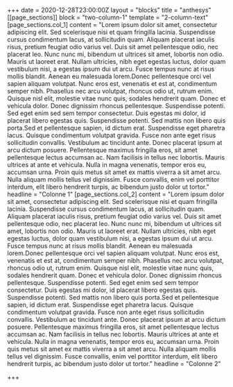 +++
date = 2020-12-28T23:00:00Z
layout = "blocks"
title = "anthesys"
[[page_sections]]
block = "two-column-1"
template = "2-column-text"
[page_sections.col_1]
content = "Lorem ipsum dolor sit amet, consectetur adipiscing elit. Sed scelerisque nisi et quam fringilla lacinia. Suspendisse cursus condimentum lacus, at sollicitudin quam. Aliquam placerat iaculis risus, pretium feugiat odio varius vel. Duis sit amet pellentesque odio, nec placerat leo. Nunc nunc mi, bibendum ut ultrices sit amet, lobortis non odio. Mauris ut laoreet erat. Nullam ultricies, nibh eget egestas luctus, dolor quam vestibulum nisi, a egestas ipsum dui ut arcu. Fusce tempus nunc at risus mollis blandit. Aenean eu malesuada lorem.Donec pellentesque orci vel sapien aliquam volutpat. Nunc eros est, venenatis et est at, condimentum semper nibh. Phasellus nec arcu volutpat, rhoncus odio ut, rutrum enim. Quisque nisl elit, molestie vitae nunc quis, sodales hendrerit quam. Donec et vehicula dolor. Donec dignissim rhoncus pellentesque. Suspendisse potenti. Sed eget enim sed sem tempor consectetur. Duis egestas mi dolor, id placerat libero egestas quis. Suspendisse potenti. Sed mattis non libero quis porta.Sed et pellentesque sapien, id dictum erat. Suspendisse eget pharetra lacus. Quisque condimentum volutpat gravida. Fusce non ante eget risus sollicitudin convallis. Vestibulum ac tincidunt ante. Donec placerat ipsum at arcu dictum posuere. Pellentesque maximus fringilla eros, sit amet pellentesque lectus accumsan ac. Nam facilisis in tellus nec lobortis. Mauris ultrices at ante et vehicula. Nulla in magna venenatis, tempor eros eu, accumsan urna. Proin quis metus sit amet ex mattis viverra a sit amet arcu. Nulla aliquam mollis tellus vel dignissim. Fusce convallis, enim vel porttitor interdum, elit libero hendrerit turpis, ac bibendum justo dolor ut tortor."
headline = "Colonne 1"
[page_sections.col_2]
content = "Lorem ipsum dolor sit amet, consectetur adipiscing elit. Sed scelerisque nisi et quam fringilla lacinia. Suspendisse cursus condimentum lacus, at sollicitudin quam. Aliquam placerat iaculis risus, pretium feugiat odio varius vel. Duis sit amet pellentesque odio, nec placerat leo. Nunc nunc mi, bibendum ut ultrices sit amet, lobortis non odio. Mauris ut laoreet erat. Nullam ultricies, nibh eget egestas luctus, dolor quam vestibulum nisi, a egestas ipsum dui ut arcu. Fusce tempus nunc at risus mollis blandit. Aenean eu malesuada lorem.Donec pellentesque orci vel sapien aliquam volutpat. Nunc eros est, venenatis et est at, condimentum semper nibh. Phasellus nec arcu volutpat, rhoncus odio ut, rutrum enim. Quisque nisl elit, molestie vitae nunc quis, sodales hendrerit quam. Donec et vehicula dolor. Donec dignissim rhoncus pellentesque. Suspendisse potenti. Sed eget enim sed sem tempor consectetur. Duis egestas mi dolor, id placerat libero egestas quis. Suspendisse potenti. Sed mattis non libero quis porta.Sed et pellentesque sapien, id dictum erat. Suspendisse eget pharetra lacus. Quisque condimentum volutpat gravida. Fusce non ante eget risus sollicitudin convallis. Vestibulum ac tincidunt ante. Donec placerat ipsum at arcu dictum posuere. Pellentesque maximus fringilla eros, sit amet pellentesque lectus accumsan ac. Nam facilisis in tellus nec lobortis. Mauris ultrices at ante et vehicula. Nulla in magna venenatis, tempor eros eu, accumsan urna. Proin quis metus sit amet ex mattis viverra a sit amet arcu. Nulla aliquam mollis tellus vel dignissim. Fusce convallis, enim vel porttitor interdum, elit libero hendrerit turpis, ac bibendum justo dolor ut tortor."
headline = "Colonne 2"

+++
